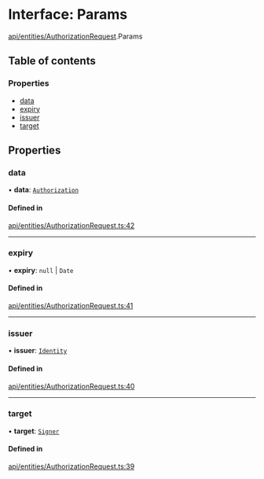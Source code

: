 # Interface: Params

[api/entities/AuthorizationRequest](../wiki/api.entities.AuthorizationRequest).Params

## Table of contents

### Properties

- [data](../wiki/api.entities.AuthorizationRequest.Params#data)
- [expiry](../wiki/api.entities.AuthorizationRequest.Params#expiry)
- [issuer](../wiki/api.entities.AuthorizationRequest.Params#issuer)
- [target](../wiki/api.entities.AuthorizationRequest.Params#target)

## Properties

### data

• **data**: [`Authorization`](../wiki/types#authorization)

#### Defined in

[api/entities/AuthorizationRequest.ts:42](https://github.com/PolymeshAssociation/polymesh-sdk/blob/46129005/src/api/entities/AuthorizationRequest.ts#L42)

___

### expiry

• **expiry**: ``null`` \| `Date`

#### Defined in

[api/entities/AuthorizationRequest.ts:41](https://github.com/PolymeshAssociation/polymesh-sdk/blob/46129005/src/api/entities/AuthorizationRequest.ts#L41)

___

### issuer

• **issuer**: [`Identity`](../wiki/api.entities.Identity.Identity)

#### Defined in

[api/entities/AuthorizationRequest.ts:40](https://github.com/PolymeshAssociation/polymesh-sdk/blob/46129005/src/api/entities/AuthorizationRequest.ts#L40)

___

### target

• **target**: [`Signer`](../wiki/types#signer)

#### Defined in

[api/entities/AuthorizationRequest.ts:39](https://github.com/PolymeshAssociation/polymesh-sdk/blob/46129005/src/api/entities/AuthorizationRequest.ts#L39)
